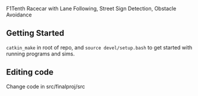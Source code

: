 F1Tenth Racecar with Lane Following, Street Sign Detection, Obstacle Avoidance

## Getting Started
```catkin_make``` in root of repo, and ```source devel/setup.bash``` to get started with running programs and sims. 

## Editing code
Change code in src/finalproj/src
